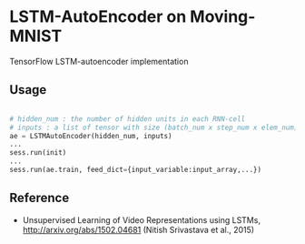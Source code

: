 # LSTM-AutoEncoder on Moving-MNIST

TensorFlow LSTM-autoencoder implementation

## Usage

```python

# hidden_num : the number of hidden units in each RNN-cell
# inputs : a list of tensor with size (batch_num x step_num x elem_num)
ae = LSTMAutoEncoder(hidden_num, inputs)
...
sess.run(init)
...
sess.run(ae.train, feed_dict={input_variable:input_array,...})
```

## Reference

- Unsupervised Learning of Video Representations using LSTMs,
<br>http://arxiv.org/abs/1502.04681 (Nitish Srivastava et al., 2015)

